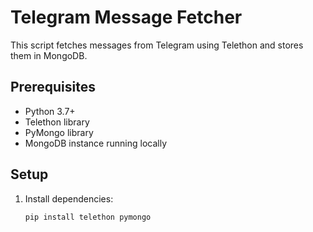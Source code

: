# Telegram Message Fetcher

This script fetches messages from Telegram using Telethon and stores them in MongoDB.

## Prerequisites
- Python 3.7+
- Telethon library
- PyMongo library
- MongoDB instance running locally

## Setup
1. Install dependencies:
   ```bash
   pip install telethon pymongo
